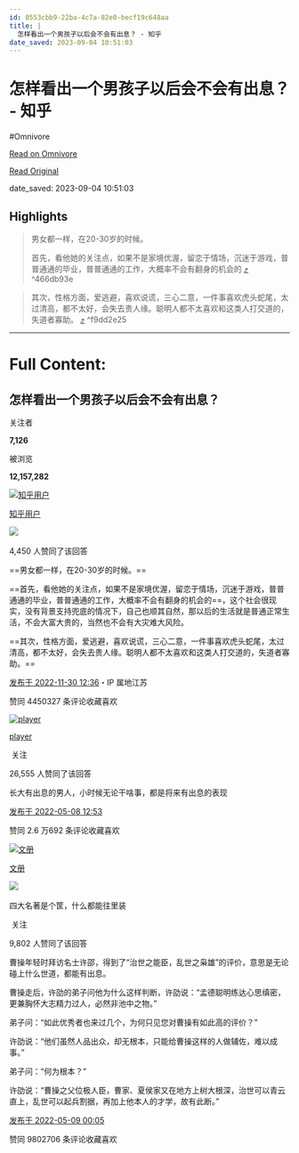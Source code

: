 ```yaml
---
id: 0553cbb9-22ba-4c7a-82e0-becf19c648aa
title: |
  怎样看出一个男孩子以后会不会有出息？ - 知乎
date_saved: 2023-09-04 10:51:03
---
```


# 怎样看出一个男孩子以后会不会有出息？ - 知乎
#Omnivore

[Read on Omnivore](https://omnivore.app/me/https-www-zhihu-com-question-531144023-answer-2781973517-18a60acd69f)

[Read Original](https://www.zhihu.com/question/531144023/answer/2781973517)

date_saved: 2023-09-04 10:51:03


## Highlights

> 男女都一样，在20-30岁的时候。
> 
> 首先，看他她的关注点，如果不是家境优渥，留恋于情场，沉迷于游戏，普普通通的毕业，普普通通的工作，大概率不会有翻身的机会的 [⤴️](https://omnivore.app/me/https-www-zhihu-com-question-531144023-answer-2781973517-18a60acd69f#466db93e-4a87-4acd-b8f9-42d927042081)  ^466db93e

> 其次，性格方面，爱逃避，喜欢说谎，三心二意，一件事喜欢虎头蛇尾，太过清高，都不太好，会失去贵人缘。聪明人都不太喜欢和这类人打交道的，失道者寡助。 [⤴️](https://omnivore.app/me/https-www-zhihu-com-question-531144023-answer-2781973517-18a60acd69f#f9dd2e25-26fa-44f0-b2a3-f05745499cec)  ^f9dd2e25


--- 

# Full Content: 

## 怎样看出一个男孩子以后会不会有出息？

关注者

**7,126**

被浏览

**12,157,282**

[![知乎用户](https://proxy-prod.omnivore-image-cache.app/0x0,s0FkcLp3_k95OCruVwiumCeVEmilQALM9u9a10abJBNk/https://pica.zhimg.com/v2-abed1a8c04700ba7d72b45195223e0ff_l.jpg?source=1940ef5c)](https://www.zhihu.com/people/fb8a5bc1d23a339265de4f7b90446b65)

[知乎用户](https://www.zhihu.com/people/fb8a5bc1d23a339265de4f7b90446b65)

​![](https://proxy-prod.omnivore-image-cache.app/0x0,sEQaOWrSM4sYxMszrQ6lhsM51WgM5AvlqxCkeG6GJZz4/https://pic1.zhimg.com/v2-4812630bc27d642f7cafcd6cdeca3d7a.jpg?source=88ceefae)

4,450 人赞同了该回答

==男女都一样，在20-30岁的时候。==

==首先，看他她的关注点，如果不是家境优渥，留恋于情场，沉迷于游戏，普普通通的毕业，普普通通的工作，大概率不会有翻身的机会的==，这个社会很现实，没有背景支持兜底的情况下，自己也顺其自然，那以后的生活就是普通正常生活，不会大富大贵的，当然也不会有大灾难大风险。

==其次，性格方面，爱逃避，喜欢说谎，三心二意，一件事喜欢虎头蛇尾，太过清高，都不太好，会失去贵人缘。聪明人都不太喜欢和这类人打交道的，失道者寡助。==

[发布于 2022-11-30 12:36](https://www.zhihu.com/question/531144023/answer/2781973517)・IP 属地江苏

​赞同 4450​​327 条评论​收藏​喜欢

[![player](https://proxy-prod.omnivore-image-cache.app/0x0,s3TjXJb7I-Gs-eFyvoF3VJWMeWxq7UkuRlk3BKN04bkI/https://picx.zhimg.com/v2-360a8ee9f8edcfcada020f9315d3f6a7_l.jpg?source=1940ef5c)](https://www.zhihu.com/people/player-64)

[player](https://www.zhihu.com/people/player-64)

​ 关注

26,555 人赞同了该回答

长大有出息的男人，小时候无论干啥事，都是将来有出息的表现

[发布于 2022-05-08 12:53](https://www.zhihu.com/question/531144023/answer/2476290512)

​赞同 2.6 万​​692 条评论​收藏​喜欢

[![文册](https://proxy-prod.omnivore-image-cache.app/0x0,sbLFweYrME7zqKTIyhuQlpa2JXXZ5yQVI8vnap1e6h9U/https://picx.zhimg.com/v2-56a93a4ffbcf70e832215cd67b038c49_l.jpg?source=1940ef5c)](https://www.zhihu.com/people/wen-dao-wang-86)

[文册](https://www.zhihu.com/people/wen-dao-wang-86)

​![](https://proxy-prod.omnivore-image-cache.app/0x0,sEQaOWrSM4sYxMszrQ6lhsM51WgM5AvlqxCkeG6GJZz4/https://pic1.zhimg.com/v2-4812630bc27d642f7cafcd6cdeca3d7a.jpg?source=88ceefae)

四大名著是个筐，什么都能往里装

​ 关注

9,802 人赞同了该回答

曹操年轻时拜访名士许邵，得到了“治世之能臣，乱世之枭雄”的评价，意思是无论碰上什么世道，都能有出息。

曹操走后，许劭的弟子问他为什么这样判断，许劭说：“孟德聪明练达心思缜密，更兼胸怀大志精力过人，必然非池中之物。”

弟子问：“如此优秀者也来过几个，为何只见您对曹操有如此高的评价？”

许劭说：“他们虽然人品出众，却无根本，只能给曹操这样的人做辅佐，难以成事。”

弟子问：“何为根本？”

许劭说：“曹操之父位极人臣，曹家、夏侯家又在地方上树大根深，治世可以青云直上，乱世可以起兵割据，再加上他本人的才学，故有此断。”

[发布于 2022-05-09 00:05](https://www.zhihu.com/question/531144023/answer/2476711758)

​赞同 9802​​706 条评论​收藏​喜欢
